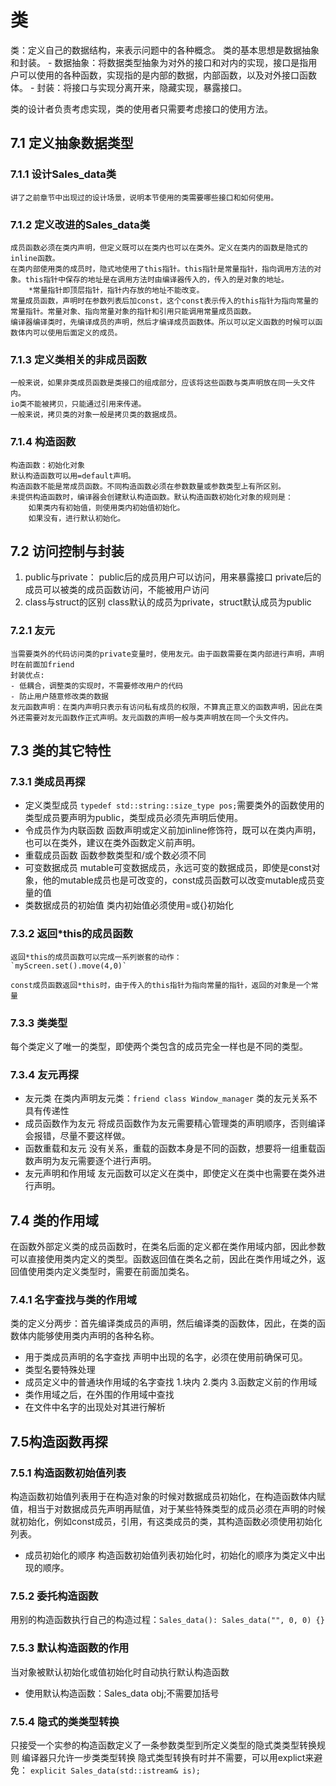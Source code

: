# 类
类：定义自己的数据结构，来表示问题中的各种概念。
类的基本思想是数据抽象和封装。
    - 数据抽象：将数据类型抽象为对外的接口和对内的实现，接口是指用户可以使用的各种函数，实现指的是内部的数据，内部函数，以及对外接口函数体。
    - 封装：将接口与实现分离开来，隐藏实现，暴露接口。
    
类的设计者负责考虑实现，类的使用者只需要考虑接口的使用方法。

## 7.1 定义抽象数据类型

### 7.1.1 设计Sales_data类
    讲了之前章节中出现过的设计场景，说明本节使用的类需要哪些接口和如何使用。
### 7.1.2 定义改进的Sales_data类
    成员函数必须在类内声明，但定义既可以在类内也可以在类外。定义在类内的函数是隐式的inline函数。
    在类内部使用类的成员时，隐式地使用了this指针。this指针是常量指针，指向调用方法的对象。this指针中保存的地址是在调用方法时由编译器传入的，传入的是对象的地址。
        *常量指针即顶层指针，指针内存放的地址不能改变。
    常量成员函数，声明时在参数列表后加const，这个const表示传入的this指针为指向常量的常量指针。常量对象、指向常量对象的指针和引用只能调用常量成员函数。
    编译器编译类时，先编译成员的声明，然后才编译成员函数体。所以可以定义函数的时候可以函数体内可以使用后面定义的成员。
### 7.1.3 定义类相关的非成员函数
    一般来说，如果非类成员函数是类接口的组成部分，应该将这些函数与类声明放在同一头文件内。
    io类不能被拷贝，只能通过引用来传递。
    一般来说，拷贝类的对象一般是拷贝类的数据成员。
### 7.1.4 构造函数
    构造函数：初始化对象
    默认构造函数可以用=default声明。
    构造函数不能是常成员函数。不同构造函数必须在参数数量或参数类型上有所区别。
    未提供构造函数时，编译器会创建默认构造函数。默认构造函数初始化对象的规则是：
        如果类内有初始值，则使用类内初始值初始化。
        如果没有，进行默认初始化。
        
## 7.2 访问控制与封装
1. public与private：
    public后的成员用户可以访问，用来暴露接口
    private后的成员可以被类的成员函数访问，不能被用户访问
2. class与struct的区别
    class默认的成员为private，struct默认成员为public
### 7.2.1 友元
    当需要类外的代码访问类的private变量时，使用友元。由于函数需要在类内部进行声明，声明时在前面加friend
    封装优点:
    - 低耦合，调整类的实现时，不需要修改用户的代码
    - 防止用户随意修改类的数据
    友元函数声明：在类内声明只表示有访问私有成员的权限，不算真正意义的函数声明，因此在类外还需要对友元函数作正式声明。友元函数的声明一般与类声明放在同一个头文件内。
## 7.3 类的其它特性
### 7.3.1 类成员再探
- 定义类型成员
    `typedef std::string::size_type pos;`需要类外的函数使用的类型成员要声明为public，类型成员必须先声明后使用。
- 令成员作为内联函数
    函数声明或定义前加inline修饰符，既可以在类内声明，也可以在类外，建议在类外函数定义前声明。
- 重载成员函数
    函数参数类型和/或个数必须不同
- 可变数据成员
    mutable可变数据成员，永远可变的数据成员，即使是const对象，他的mutable成员也是可改变的，const成员函数可以改变mutable成员变量的值
- 类数据成员的初始值
    类内初始值必须使用=或{}初始化
### 7.3.2 返回*this的成员函数
    返回*this的成员函数可以完成一系列嵌套的动作：
    `myScreen.set().move(4,0)`
    
    const成员函数返回*this时，由于传入的this指针为指向常量的指针，返回的对象是一个常量
### 7.3.3 类类型
每个类定义了唯一的类型，即使两个类包含的成员完全一样也是不同的类型。
### 7.3.4 友元再探
- 友元类
    在类内声明友元类：`friend class Window_manager`
    类的友元关系不具有传递性
- 成员函数作为友元
    将成员函数作为友元需要精心管理类的声明顺序，否则编译会报错，尽量不要这样做。
- 函数重载和友元
    没有关系，重载的函数本身是不同的函数，想要将一组重载函数声明为友元需要逐个进行声明。
- 友元声明和作用域
    友元函数可以定义在类中，即使定义在类中也需要在类外进行声明。
## 7.4 类的作用域
在函数外部定义类的成员函数时，在类名后面的定义都在类作用域内部，因此参数可以直接使用类内定义的类型。函数返回值在类名之前，因此在类作用域之外，返回值使用类内定义类型时，需要在前面加类名。
### 7.4.1 名字查找与类的作用域
类的定义分两步：首先编译类成员的声明，然后编译类的函数体，因此，在类的函数体内能够使用类内声明的各种名称。
- 用于类成员声明的名字查找
    声明中出现的名字，必须在使用前确保可见。
- 类型名要特殊处理
- 成员定义中的普通块作用域的名字查找
    1.块内 2.类内 3.函数定义前的作用域
- 类作用域之后，在外围的作用域中查找
- 在文件中名字的出现处对其进行解析
## 7.5构造函数再探
### 7.5.1 构造函数初始值列表
构造函数初始值列表用于在构造对象的时候对数据成员初始化，在构造函数体内赋值，相当于对数据成员先声明再赋值，对于某些特殊类型的成员必须在声明的时候就初始化，例如const成员，引用，有这类成员的类，其构造函数必须使用初始化列表。
- 成员初始化的顺序
    构造函数初始值列表初始化时，初始化的顺序为类定义中出现的顺序。
### 7.5.2 委托构造函数
用别的构造函数执行自己的构造过程：`Sales_data(): Sales_data("", 0, 0) {}`
### 7.5.3 默认构造函数的作用
当对象被默认初始化或值初始化时自动执行默认构造函数
- 使用默认构造函数：Sales_data obj;不需要加括号
### 7.5.4 隐式的类类型转换
只接受一个实参的构造函数定义了一条参数类型到所定义类型的隐式类类型转换规则
编译器只允许一步类类型转换
隐式类型转换有时并不需要，可以用explict来避免： `explicit Sales_data(std::istream& is);`



